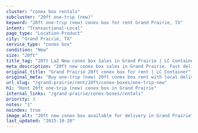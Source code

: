 ```yaml
---
cluster: "conex box rentals"
subcluster: "20ft one-trip (new)"
keyword: "20ft one-trip (new) conex box for rent Grand Prairie, TX"
intent: "Transactional-Local"
page_type: "Location-Product"
city: "Grand Prairie, TX"
service_type: "conex box"
condition: "New"
size: "20ft"
title_tag: "20ft La2 New conex box Sales in Grand Prairie | LC Container"
meta_description: "20ft new conex box sales in Grand Prairie. Fast delivery, competitive pricing. Serving conex boxes area. Quote ID: T1O. Call (214) 524-4168 for your free quote today."
original_title: "Grand Prairie 20ft conex box for rent | LC Container"
original_meta: "Buy one-trip (new) 20ft conex box rent with local delivery in Grand Prairie, TX. LC Container — local Since 2003. Request a fast quote today."
url_slug: "/grand-prairie/rent/20ft/conex-boxes/one-trip-new"
h1: "Rent 20ft one-trip (new) conex box in Grand Prairie"
internal_links: "/grand-prairie/conex-boxes/rentals"
priority: 3
notes: "1"
noindex: true
image_alt: "20ft new conex box available for delivery in Grand Prairie"
last_updated: "2025-10-20"
---
```


<!-- TODO: Add unique city/inventory copy, images, and internal links here. -->
